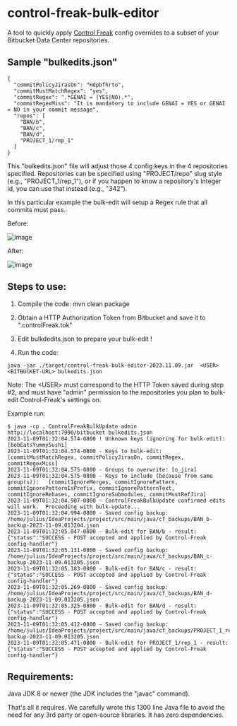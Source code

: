 # control-freak-bulk-editor

A tool to quickly apply [Control Freak](https://marketplace.atlassian.com/apps/1217635/control-freak-commit-checkers-and-jira-hooks-for-bitbucket?hosting=datacenter&tab=overview) config overrides to a subset
of your Bitbucket Data Center repositories.

## Sample "bulkedits.json"

```
{
  "commitPolicyJirasOn": "Hdpbfhrto",
  "commitMustMatchRegex": "yes",
  "commitRegex": ".*GENAI = (YES|NO).*",
  "commitRegexMiss": "It is mandatory to include GENAI = YES or GENAI = NO in your commit message",
  "repos": [
    "BAN/b",
    "BAN/c",
    "BAN/d",
    "PROJECT_1/rep_1"
  ]
}
```

This "bulkedits.json" file will adjust those 4 config keys in the 4 repositories specified.  Repositories can be specified using "PROJECT/repo" slug style (e.g., "PROJECT_1/rep_1"), or if
you happen to know a repository's Integer id, you can use that instead (e.g., "342").

In this particular example the bulk-edit will setup a Regex rule that all commits must pass.

Before:

![image](https://github.com/gsylvie/control-freak-bulk-editor/assets/17037724/48397359-1ec8-418c-8a5e-c5862d00ccdf)

After:

![image](https://github.com/gsylvie/control-freak-bulk-editor/assets/17037724/518935a3-5787-4beb-8da2-46173b42a61a)



## Steps to use:

1. Compile the code:  mvn clean package 

2. Obtain a HTTP Authorization Token from Bitbucket and save it to ".controlFreak.tok"

3. Edit bulkdedits.json to prepare your bulk-edit !

4. Run the code:

```
java -jar ./target/control-freak-bulk-editor-2023.11.09.jar  <USER> <BITBUCKET-URL> bulkedits.json
```

Note:  The \<USER\> must correspond to the HTTP Token saved during step #2,
and must have "admin" permission to the repositories you plan to bulk-edit
Control-Freak's settings on.

Example run:

```
$ java -cp . ControlFreakBulkUpdate admin  http://localhost:7990/bitbucket bulkedits.json 
2023-11-09T01:32:04.574-0800 ! Unknown keys (ignoring for bulk-edit): [bobEatsYummySushi]
2023-11-09T01:32:04.574-0800 - Keys to bulk-edit: [commitMustMatchRegex, commitPolicyJirasOn, commitRegex, commitRegexMiss]
2023-11-09T01:32:04.575-0800 - Groups to overwrite: [o_jira]
2023-11-09T01:32:04.575-0800 - Keys to include (because from same group(s)):   [commitIgnoreMerges, commitIgnorePattern, commitIgnorePatternIsPrefix, commitIgnorePatternText, commitIgnoreRebases, commitIgnoreSubmodules, commitMustRefJira]
2023-11-09T01:32:04.907-0800 - ControlFreakBulkUpdate confirmed edits will work.  Proceeding with bulk-update...
2023-11-09T01:32:04.994-0800 - Saved config backup: /home/julius/IdeaProjects/project/src/main/java/cf_backups/BAN_b-backup-2023-11-09.013204.json
2023-11-09T01:32:05.047-0800 - Bulk-edit for BAN/b - result: {"status":"SUCCESS - POST accepted and applied by Control-Freak config-handler"}
2023-11-09T01:32:05.131-0800 - Saved config backup: /home/julius/IdeaProjects/project/src/main/java/cf_backups/BAN_c-backup-2023-11-09.013205.json
2023-11-09T01:32:05.183-0800 - Bulk-edit for BAN/c - result: {"status":"SUCCESS - POST accepted and applied by Control-Freak config-handler"}
2023-11-09T01:32:05.269-0800 - Saved config backup: /home/julius/IdeaProjects/project/src/main/java/cf_backups/BAN_d-backup-2023-11-09.013205.json
2023-11-09T01:32:05.325-0800 - Bulk-edit for BAN/d - result: {"status":"SUCCESS - POST accepted and applied by Control-Freak config-handler"}
2023-11-09T01:32:05.412-0800 - Saved config backup: /home/julius/IdeaProjects/project/src/main/java/cf_backups/PROJECT_1_rep_1-backup-2023-11-09.013205.json
2023-11-09T01:32:05.471-0800 - Bulk-edit for PROJECT_1/rep_1 - result: {"status":"SUCCESS - POST accepted and applied by Control-Freak config-handler"}
```

## Requirements:

Java JDK 8 or newer (the JDK includes the "javac" command).

That's all it requires. We carefully wrote this 1300 line Java file to avoid
the need for any 3rd party or open-source libraries. It has zero dependencies.
